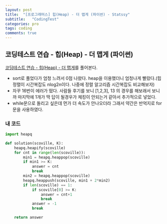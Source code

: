 ```yaml
---
layout: post
title:  "[프로그래머스] 힙(Heap) - 더 맵게 (파이썬) - Statssy"
subtitle:   "CodingTest"
categories: pro
tags: coding
comments: true
---
```


## 코딩테스트 연습 - 힙(Heap) - 더 맵게 (파이썬)

[코딩테스트 연습 - 힙(Heap) - 더 맵게](https://programmers.co.kr/learn/courses/30/lessons/42626)를 풀어본다.
  

- sort로 풀었다가 엄청 느려서 0점 나왔다. heap을 이용했더니 엄청나게 빨랐다.(힙정렬이 시간복잡도 nlog2n이다. 나중에 정렬 알고리즘 시간복잡도 비교해보자)
- 자꾸 16번이 에러가 떴다. 사람들 후기를 보니 [1,2,3], 13 의 경우를 해보래서 보니까 마지막에 1개가 딱 답이 될경우가 체킹이 안되는거 같아서 추가적으로 넣었다.
- while문으로 돌리고 싶은데 먼가 더 속도가 안나오더라 그래서 약간은 반억지로 for문을 사용하였다.
  

### 내 코드

```python
import heapq

def solution(scoville, K):
    heapq.heapify(scoville)
    for cnt in range(len(scoville)):     
        min1 = heapq.heappop(scoville)
        if min1 >= K:
            answer = cnt
            break
        min2 = heapq.heappop(scoville)
        heapq.heappush(scoville, min1 + 2*min2)
        if len(scoville) == 1:
            if scoville[0] >= K:
                answer = cnt+1
                break
            answer = -1
            break

    return answer
```
  
